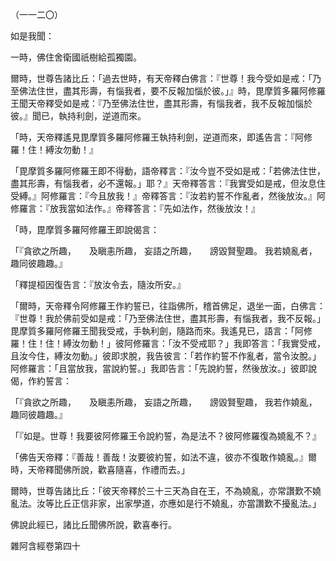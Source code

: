 （一一二〇）

如是我聞：

一時，佛住舍衛國祇樹給孤獨園。

爾時，世尊告諸比丘：「過去世時，有天帝釋白佛言：『世尊！我今受如是戒：「乃至佛法住世，盡其形壽，有惱我者，要不反報加惱於彼。」』時，毘摩質多羅阿修羅王聞天帝釋受如是戒：『乃至佛法住世，盡其形壽，有惱我者，我不反報加惱於彼。』聞已，執持利劍，逆道而來。

「時，天帝釋遙見毘摩質多羅阿修羅王執持利劍，逆道而來，即遙告言：『阿修羅！住！縛汝勿動！』

「毘摩質多羅阿修羅王即不得動，語帝釋言：『汝今豈不受如是戒：「若佛法住世，盡其形壽，有惱我者，必不還報。」耶？』天帝釋答言：『我實受如是戒，但汝息住受縛。』阿修羅言：『今且放我！』帝釋答言：『汝若約誓不作亂者，然後放汝。』阿修羅言：『放我當如法作。』帝釋答言：『先如法作，然後放汝！』

「時，毘摩質多羅阿修羅王即說偈言：

「『貪欲之所趣，　　及瞋恚所趣，
妄語之所趣，　　謗毀賢聖趣。
我若嬈亂者，　　趣同彼趣趣。』

「釋提桓因復告言：『放汝令去，隨汝所安。』

「爾時，天帝釋令阿修羅王作約誓已，往詣佛所，稽首佛足，退坐一面，白佛言：『世尊！我於佛前受如是戒：「乃至佛法住世，盡其形壽，有惱我者，我不反報。」毘摩質多羅阿修羅王聞我受戒，手執利劍，隨路而來。我遙見已，語言：「阿修羅！住！住！縛汝勿動！」彼阿修羅言：「汝不受戒耶？」我即答言：「我實受戒，且汝今住，縛汝勿動。」彼即求脫，我告彼言：「若作約誓不作亂者，當令汝脫。」阿修羅言：「且當放我，當說約誓。」我即告言：「先說約誓，然後放汝。」彼即說偈，作約誓言：

「『貪欲之所趣，　　及瞋恚所趣，
妄語之所趣，　　謗毀賢聖趣，
我若作嬈亂，　　趣同彼趣趣。』

「『如是。世尊！我要彼阿修羅王令說約誓，為是法不？彼阿修羅復為嬈亂不？』

「佛告天帝釋：『善哉！善哉！汝要彼約誓，如法不違，彼亦不復敢作嬈亂。』爾時，天帝釋聞佛所說，歡喜隨喜，作禮而去。」

爾時，世尊告諸比丘：「彼天帝釋於三十三天為自在王，不為嬈亂，亦常讚歎不嬈亂法。汝等比丘正信非家，出家學道，亦應如是行不嬈亂，亦當讚歎不擾亂法。」

佛說此經已，諸比丘聞佛所說，歡喜奉行。

雜阿含經卷第四十






